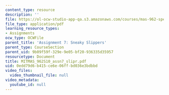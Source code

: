 ```yaml
---
content_type: resource
description: ''
file: https://ol-ocw-studio-app-qa.s3.amazonaws.com/courses/mas-962-special-topics-new-textiles-spring-2010/0edd79d6b415ce6e06ffbd036e3bdbbd_MITMAS_962S10_assn7_slipr.pdf
file_type: application/pdf
learning_resource_types:
- Assignments
ocw_type: OCWFile
parent_title: 'Assignment 7: Sneaky Slippers'
parent_type: CourseSection
parent_uid: 9b09f59f-329e-9e05-bf20-936335d35957
resourcetype: Document
title: MITMAS_962S10_assn7_slipr.pdf
uid: 0edd79d6-b415-ce6e-06ff-bd036e3bdbbd
video_files:
  video_thumbnail_file: null
video_metadata:
  youtube_id: null
---
```


